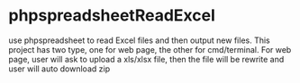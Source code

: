 # phpspreadsheetReadExcel
use phpspreadsheet to read Excel files and then output new files.
This project has two type, one for web page, the other for cmd/terminal.
For web page, user will ask to upload a xls/xlsx file, then the file will be rewrite and user will auto download zip
